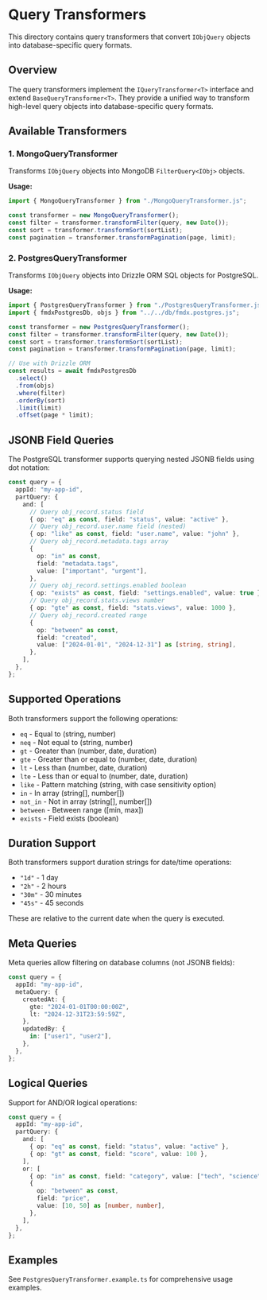 # Query Transformers

This directory contains query transformers that convert `IObjQuery` objects into database-specific query formats.

## Overview

The query transformers implement the `IQueryTransformer<T>` interface and extend `BaseQueryTransformer<T>`. They provide a unified way to transform high-level query objects into database-specific query formats.

## Available Transformers

### 1. MongoQueryTransformer

Transforms `IObjQuery` objects into MongoDB `FilterQuery<IObj>` objects.

**Usage:**

```typescript
import { MongoQueryTransformer } from "./MongoQueryTransformer.js";

const transformer = new MongoQueryTransformer();
const filter = transformer.transformFilter(query, new Date());
const sort = transformer.transformSort(sortList);
const pagination = transformer.transformPagination(page, limit);
```

### 2. PostgresQueryTransformer

Transforms `IObjQuery` objects into Drizzle ORM SQL objects for PostgreSQL.

**Usage:**

```typescript
import { PostgresQueryTransformer } from "./PostgresQueryTransformer.js";
import { fmdxPostgresDb, objs } from "../../db/fmdx.postgres.js";

const transformer = new PostgresQueryTransformer();
const filter = transformer.transformFilter(query, new Date());
const sort = transformer.transformSort(sortList);
const pagination = transformer.transformPagination(page, limit);

// Use with Drizzle ORM
const results = await fmdxPostgresDb
  .select()
  .from(objs)
  .where(filter)
  .orderBy(sort)
  .limit(limit)
  .offset(page * limit);
```

## JSONB Field Queries

The PostgreSQL transformer supports querying nested JSONB fields using dot notation:

```typescript
const query = {
  appId: "my-app-id",
  partQuery: {
    and: [
      // Query obj_record.status field
      { op: "eq" as const, field: "status", value: "active" },
      // Query obj_record.user.name field (nested)
      { op: "like" as const, field: "user.name", value: "john" },
      // Query obj_record.metadata.tags array
      {
        op: "in" as const,
        field: "metadata.tags",
        value: ["important", "urgent"],
      },
      // Query obj_record.settings.enabled boolean
      { op: "exists" as const, field: "settings.enabled", value: true },
      // Query obj_record.stats.views number
      { op: "gte" as const, field: "stats.views", value: 1000 },
      // Query obj_record.created range
      {
        op: "between" as const,
        field: "created",
        value: ["2024-01-01", "2024-12-31"] as [string, string],
      },
    ],
  },
};
```

## Supported Operations

Both transformers support the following operations:

- `eq` - Equal to (string, number)
- `neq` - Not equal to (string, number)
- `gt` - Greater than (number, date, duration)
- `gte` - Greater than or equal to (number, date, duration)
- `lt` - Less than (number, date, duration)
- `lte` - Less than or equal to (number, date, duration)
- `like` - Pattern matching (string, with case sensitivity option)
- `in` - In array (string[], number[])
- `not_in` - Not in array (string[], number[])
- `between` - Between range ([min, max])
- `exists` - Field exists (boolean)

## Duration Support

Both transformers support duration strings for date/time operations:

- `"1d"` - 1 day
- `"2h"` - 2 hours
- `"30m"` - 30 minutes
- `"45s"` - 45 seconds

These are relative to the current date when the query is executed.

## Meta Queries

Meta queries allow filtering on database columns (not JSONB fields):

```typescript
const query = {
  appId: "my-app-id",
  metaQuery: {
    createdAt: {
      gte: "2024-01-01T00:00:00Z",
      lt: "2024-12-31T23:59:59Z",
    },
    updatedBy: {
      in: ["user1", "user2"],
    },
  },
};
```

## Logical Queries

Support for AND/OR logical operations:

```typescript
const query = {
  appId: "my-app-id",
  partQuery: {
    and: [
      { op: "eq" as const, field: "status", value: "active" },
      { op: "gt" as const, field: "score", value: 100 },
    ],
    or: [
      { op: "in" as const, field: "category", value: ["tech", "science"] },
      {
        op: "between" as const,
        field: "price",
        value: [10, 50] as [number, number],
      },
    ],
  },
};
```

## Examples

See `PostgresQueryTransformer.example.ts` for comprehensive usage examples.
